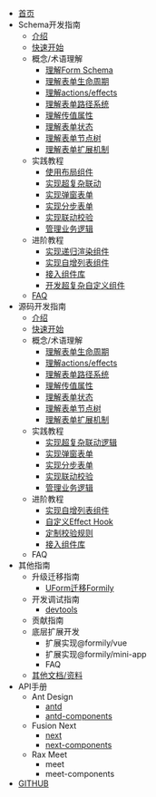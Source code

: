 - [首页](./home.tsx)
- Schema开发指南
  - [介绍](./schema-develop/introduction.md)
  - [快速开始](./schema-develop/quick-start.md)
  - 概念/术语理解
    - [理解Form Schema](./schema-develop/form-schema.md)
    - [理解表单生命周期](./schema-develop/lifecycle.md)
    - [理解actions/effects](./schema-develop/actions-effects.md)
    - [理解表单路径系统](./schema-develop/form-path.md)
    - [理解传值属性](./schema-develop/form-value.md)
    - [理解表单状态](./schema-develop/form-state.md)
    - [理解表单节点树](./schema-develop/form-graph.md)
    - [理解表单扩展机制](./schema-develop/form-extension.md)
  - 实践教程
    - [使用布局组件](./schema-develop/use-form-layout.md)
    - [实现超复杂联动](./schema-develop/complex-linkage.md)
    - [实现弹窗表单](./schema-develop/form-dialog.md)
    - [实现分步表单](./schema-develop/form-step.md)
    - [实现联动校验](./schema-develop/linkage-validate.md)
    - [管理业务逻辑](./schema-develop/manage-business.md)
  - 进阶教程
    - [实现递归渲染组件](./schema-develop/recursive-render.md)
    - [实现自增列表组件](./schema-develop/self-inc-component.md)
    - [接入组件库](./schema-develop/use-components.md)
    - [开发超复杂自定义组件](./schema-develop/create-complex-field-component.md)
  - [FAQ](./schema-develop/faq.md)
- 源码开发指南
  - [介绍](./jsx-develop/introduction.md)
  - [快速开始](./jsx-develop/quick-start.md)
  - 概念/术语理解
    - [理解表单生命周期](./jsx-develop/lifecycle.md)
    - [理解actions/effects](./jsx-develop/actions-effects.md)
    - [理解表单路径系统](./jsx-develop/form-path.md)
    - [理解传值属性](./jsx-develop/form-value.md)
    - [理解表单状态](./jsx-develop/form-state.md)
    - [理解表单节点树](./jsx-develop/form-graph.md)
    - [理解表单扩展机制](./jsx-develop/form-extension.md)
  - 实践教程
    - [实现超复杂联动逻辑]()
    - [实现弹窗表单]()
    - [实现分步表单]()
    - [实现联动校验]()
    - [管理业务逻辑]()
  - 进阶教程
    - [实现自增列表组件]()
    - [自定义Effect Hook]()
    - [定制校验规则]()
    - [接入组件库]()
  - FAQ
- 其他指南
  - 升级迁移指南
    - [UForm迁移Formily](./uform-upgrade.md)
  - 开发调试指南
    - [devtools](./devtools.md)
  - 贡献指南
  - 底层扩展开发
    - 扩展实现@formily/vue
    - 扩展实现@formily/mini-app
    - FAQ
  - [其他文档/资料](./other-links.md)
- API手册
  - Ant Design
    - [antd](../../packages/antd/README.zh-cn.md)
    - [antd-components](../../packages/antd-components/README.zh-cn.md)
  - Fusion Next
    - [next](../../packages/next/README.zh-cn.md)
    - [next-components](../../packages/next-components/README.zh-cn.md)
  - Rax Meet
    - meet
    - meet-components
- [GITHUB](https://github.com/alibaba/formily)